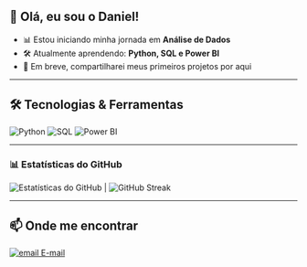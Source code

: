 ## 👋 Olá, eu sou o Daniel!

- 📊 Estou iniciando minha jornada em **Análise de Dados**  
- 🛠️ Atualmente aprendendo: **Python, SQL e Power BI**  
- 📂 Em breve, compartilharei meus primeiros projetos por aqui


---

## 🛠️ Tecnologias & Ferramentas  

![Python](https://img.shields.io/badge/Python-3776AB?style=for-the-badge&logo=python&logoColor=white) 
![SQL](https://img.shields.io/badge/SQL-336791?style=for-the-badge&logo=postgresql&logoColor=white) 
![Power BI](https://img.shields.io/badge/Power%20BI-F2C811?style=for-the-badge&logo=powerbi&logoColor=black)


---

### 📊 Estatísticas do GitHub  

![Estatísticas do GitHub](https://github-readme-stats.vercel.app/api?username=Daniel-Data-Lab&show_icons=true&theme=tokyonight) | ![GitHub Streak](https://streak-stats.demolab.com?user=Daniel-Data-Lab&theme=tokyonight)


---

## 📫 Onde me encontrar  

<a href="mailto:artorias8456@gmail.com">
  <img src="https://img.icons8.com/external-tanah-basah-basic-outline-tanah-basah/30/ffffff/external-email-contact-us-tanah-basah-basic-outline-tanah-basah.png" alt="email" />
  E-mail
</a>
